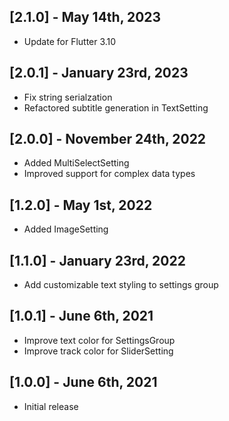 ## [2.1.0] - May 14th, 2023

* Update for Flutter 3.10

## [2.0.1] - January 23rd, 2023

* Fix string serialzation
* Refactored subtitle generation in TextSetting

## [2.0.0] - November 24th, 2022

* Added MultiSelectSetting
* Improved support for complex data types

## [1.2.0] - May 1st, 2022

* Added ImageSetting

## [1.1.0] - January 23rd, 2022

* Add customizable text styling to settings group

## [1.0.1] - June 6th, 2021

* Improve text color for SettingsGroup
* Improve track color for SliderSetting

## [1.0.0] - June 6th, 2021

* Initial release
